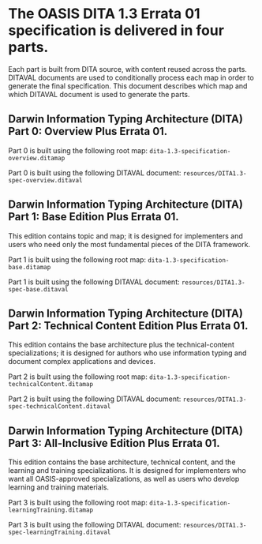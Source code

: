 # The OASIS DITA 1.3 Errata 01 specification is delivered in four parts. 

Each part is built from DITA source, with content reused across the parts.
DITAVAL documents are used to conditionally process each map in order to generate
the final specification. This document describes which map and which DITAVAL
document is used to generate the parts.

## Darwin Information Typing Architecture (DITA) Part 0: Overview Plus Errata 01.

Part 0 is built using the following root map: 
`dita-1.3-specification-overview.ditamap`

Part 0 is built using the following DITAVAL document: 
`resources/DITA1.3-spec-overview.ditaval`

## Darwin Information Typing Architecture (DITA) Part 1: Base Edition Plus Errata 01. 

This edition contains topic and map; it is designed for implementers and users who need only the most fundamental pieces of the DITA framework.

Part 1 is built using the following root map: 
`dita-1.3-specification-base.ditamap`

Part 1 is built using the following DITAVAL document: 
`resources/DITA1.3-spec-base.ditaval`

## Darwin Information Typing Architecture (DITA) Part 2: Technical Content Edition Plus Errata 01. 

This edition contains the base architecture plus the technical-content specializations; it is designed for authors who use information typing and document complex applications and devices.

Part 2 is built using the following root map: 
`dita-1.3-specification-technicalContent.ditamap`

Part 2 is built using the following DITAVAL document: 
`resources/DITA1.3-spec-technicalContent.ditaval`


## Darwin Information Typing Architecture (DITA) Part 3: All-Inclusive Edition Plus Errata 01.

This edition contains the base architecture, technical content, and the learning and training specializations. It is designed for implementers who want all OASIS-approved specializations, as well as users who develop learning and training materials.

Part 3 is built using the following root map: 
`dita-1.3-specification-learningTraining.ditamap`

Part 3 is built using the following DITAVAL document: 
`resources/DITA1.3-spec-learningTraining.ditaval`

